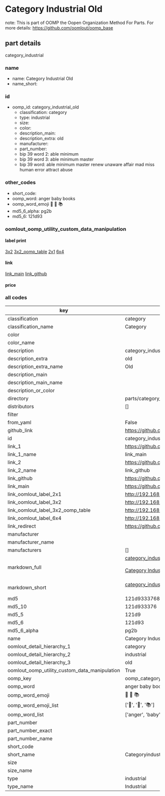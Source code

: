 # Category Industrial Old  

note: This is part of OOMP the Oopen Organization Method For Parts. For more details: https://github.com/oomlout/oomp_base

##  part details
  



category_industrial



### name
* name: Category Industrial Old
* name_short: 
### id
* oomp_id: category_industrial_old
  * classification: category
  * type: industrial
  * size: 
  * color: 
  * description_main: 
  * description_extra: old
  * manufacturer: 
  * part_number: 
  * bip 39 word 2: able minimum
  * bip 39 word 3: able minimum master
  * bip 39 word: able minimum master renew unaware affair mad miss human error attract abuse

### other_codes
* short_code: 
* oomp_word: anger baby books
* oomp_word_emoji :anger: :baby: :books:
* md5_6_alpha: pg2b
* md5_6: 121d93






### oomlout_oomp_utility_custom_data_manipulation
#### label print
[3x2](http://192.168.1.245:1112/?label=oomp%20pg2b)
[3x2_oomp_table](http://192.168.1.108:1112/?label=oomp%20pg2b)
[2x1](http://192.168.1.242:1112/?label=oomp%20pg2b)
[6x4](http://192.168.1.55:1112/?label=oomp%20pg2b)    

#### link

[link_main](https://github.com/oomlout/oomlout_oomp_version_1_messy/tree/main/parts/category_industrial_old) [link_github](https://github.com/oomlout/oomlout_oomp_version_1_messy/tree/main/parts/category_industrial_old)                             

#### price







### all codes 
| key | value |  
| --- | --- |  
| classification | category |  
| classification_name | Category |  
| color |  |  
| color_name |  |  
| description | category_industrial |  
| description_extra | old |  
| description_extra_name | Old |  
| description_main |  |  
| description_main_name |  |  
| description_or_color |   |  
| directory | parts/category_industrial_old |  
| distributors | [] |  
| filter |  |  
| from_yaml | False |  
| github_link | https://github.com/oomlout/oomlout_oomp_part_src/tree/main/parts/category_industrial_old |  
| id | category_industrial_old |  
| link_1 | https://github.com/oomlout/oomlout_oomp_version_1_messy/tree/main/parts/category_industrial_old |  
| link_1_name | link_main |  
| link_2 | https://github.com/oomlout/oomlout_oomp_version_1_messy/tree/main/parts/category_industrial_old |  
| link_2_name | link_github |  
| link_github | https://github.com/oomlout/oomlout_oomp_version_1_messy/tree/main/parts/category_industrial_old |  
| link_main | https://github.com/oomlout/oomlout_oomp_version_1_messy/tree/main/parts/category_industrial_old |  
| link_oomlout_label_2x1 | http://192.168.1.242:1112/?label=oomp%20pg2b |  
| link_oomlout_label_3x2 | http://192.168.1.245:1112/?label=oomp%20pg2b |  
| link_oomlout_label_3x2_oomp_table | http://192.168.1.108:1112/?label=oomp%20pg2b |  
| link_oomlout_label_6x4 | http://192.168.1.55:1112/?label=oomp%20pg2b |  
| link_redirect | https://github.com/oomlout/oomlout_oomp_version_1_messy/tree/main/parts/category_industrial_old |  
| manufacturer |  |  
| manufacturer_name |  |  
| manufacturers | [] |  
| markdown_full | [category_industrial_old](none)<br>[](none)<br>[Category Industrial Old](none)<br><br> |  
| markdown_short | [category_industrial_old](none)<br><br> |  
| md5 | 121d9333768dd0b411763b6311634002 |  
| md5_10 | 121d933376 |  
| md5_5 | 121d9 |  
| md5_6 | 121d93 |  
| md5_6_alpha | pg2b |  
| name | Category Industrial Old |  
| oomlout_detail_hierarchy_1 | category |  
| oomlout_detail_hierarchy_2 | industrial |  
| oomlout_detail_hierarchy_3 | old |  
| oomlout_oomp_utility_custom_data_manipulation | True |  
| oomp_key | oomp_category_industrial_old |  
| oomp_word | anger baby books |  
| oomp_word_emoji | :anger: :baby: :books: |  
| oomp_word_emoji_list | [':anger:', ':baby:', ':books:'] |  
| oomp_word_list | ['anger', 'baby', 'books'] |  
| part_number |  |  
| part_number_exact |  |  
| part_number_name |  |  
| short_code |  |  
| short_name | Categoryindustrial |  
| size |  |  
| size_name |  |  
| type | industrial |  
| type_name | Industrial |  
